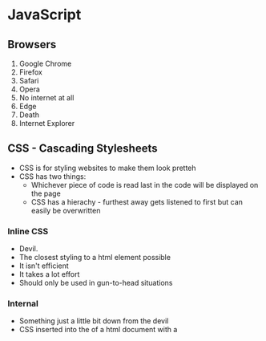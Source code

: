 # JavaScript

## Browsers

1. Google Chrome
2. Firefox
3. Safari
4. Opera
5. No internet at all
6. Edge
7. Death
8. Internet Explorer

## CSS - Cascading Stylesheets

* CSS is for styling websites to make them look pretteh
* CSS has two things:
    * Whichever piece of code is read last in the code will be displayed on the page
    * CSS has a hierachy - furthest away gets listened to first but can easily be overwritten

### Inline CSS
* Devil.
* The closest styling to a html element possible
* It isn't efficient
* It takes a lot effort
* Should only be used in gun-to-head situations

### Internal
* Something just a little bit down from the devil
* CSS inserted into the <head> of a html document with a <style>
* It is better than inline, it is more efficient than inline but only just for BIG websites

### External

* CSS stored in an external file:
    * Normally named either style.css or main.css
    * mobile.css, tablet.css, responsive.css, min.css, manyMore.css

* The beauty of external files is that you can pick and choose which one you want the page to use?

* HTML has IDs and Classes
    * Classes in HTML are NOT the classes from Python & JavaScript

* IDs and Classes are used to style particular elements on the page